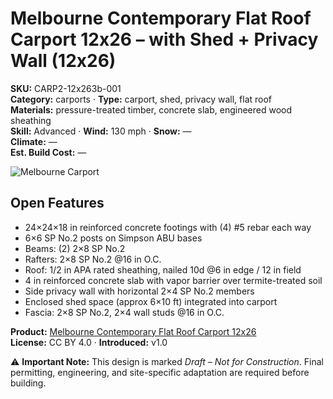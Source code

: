 # Melbourne Contemporary Flat Roof Carport 12x26 – with Shed + Privacy Wall (12x26)
**SKU:** CARP2-12x263b-001  
**Category:** carports · **Type:** carport, shed, privacy wall, flat roof  
**Materials:** pressure-treated timber, concrete slab, engineered wood sheathing  
**Skill:** Advanced · **Wind:** 130 mph · **Snow:** —  
**Climate:** —  
**Est. Build Cost:** —

![Melbourne Carport](https://i.etsystatic.com/59867749/r/il/f9d6fd/7072150964/il_fullxfull.7072150964_7d5q.jpg)

## Open Features
- 24×24×18 in reinforced concrete footings with (4) #5 rebar each way
- 6×6 SP No.2 posts on Simpson ABU bases
- Beams: (2) 2×8 SP No.2
- Rafters: 2×8 SP No.2 @16 in O.C.
- Roof: 1/2 in APA rated sheathing, nailed 10d @6 in edge / 12 in field
- 4 in reinforced concrete slab with vapor barrier over termite-treated soil
- Side privacy wall with horizontal 2×4 SP No.2 members
- Enclosed shed space (approx 6×10 ft) integrated into carport
- Fascia: 2×8 SP No.2, 2×4 wall studs @16 in O.C.

**Product:** [Melbourne Contemporary Flat Roof Carport 12x26](https://bamboodesignsplans.etsy.com/listing/4344886366)  
**License:** CC BY 4.0 · **Introduced:** v1.0  

⚠️ **Important Note:** This design is marked *Draft – Not for Construction*. Final permitting, engineering, and site-specific adaptation are required before building.  
